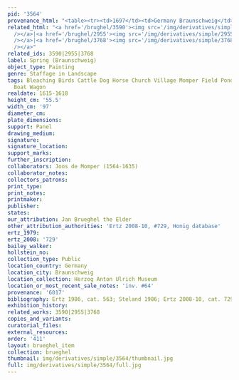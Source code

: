 ```yaml
---
pid: '3564'
provenance_html: "<table><tr><td>1697</td><td>Germany Braunschweig</td><td></td></tr></table>"
related_html: "<a href='/brughel/3590'><img src='/img/derivatives/simple/3590/thumbnail.jpg'
  /></a>|<a href='/brughel/2955'><img src='/img/derivatives/simple/2955/thumbnail.jpg'
  /></a>|<a href='/brughel/3768'><img src='/img/derivatives/simple/3768/thumbnail.jpg'
  /></a>"
related_ids: 3590|2955|3768
label: Spring (Braunschweig)
object_type: Painting
genre: Staffage in Landscape
tags: Bleaching Birds Cattle Dog Horse Church Village Momper Field Pond Peasants Landscape
  Boat Wagon
realdate: 1615-1618
height_cm: '55.5'
width_cm: '97'
diameter_cm: 
plate_dimensions: 
support: Panel
drawing_medium: 
signature: 
signature_location: 
support_marks: 
further_inscription: 
collaborators: Joos de Momper (1564-1635)
collaborator_notes: 
collectors_patrons: 
print_type: 
print_notes: 
printmaker: 
publisher: 
states: 
our_attribution: Jan Brueghel the Elder
other_attribution_authorities: 'Ertz 2008-10, #729, Honig database'
ertz_1979: 
ertz_2008: '729'
bailey_walker: 
hollstein_no: 
collection_type: Public
location_country: Germany
location_city: Braunschweig
location_collection: Herzog Anton Ulrich Museum
location_or_most_recent_sale_notes: 'inv. #64'
provenance: '6017'
bibliography: Ertz 1986, cat. 563; Steland 1986; Ertz 2008-10, cat. 729
exhibition_history: 
related_works: 3590|2955|3768
copies_and_variants: 
curatorial_files: 
external_resources: 
order: '411'
layout: brueghel_item
collection: brueghel
thumbnail: img/derivatives/simple/3564/thumbnail.jpg
full: img/derivatives/simple/3564/full.jpg
---
```

